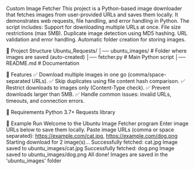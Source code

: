 Custom Image Fetcher
This project is a Python-based image downloader that fetches images from user-provided URLs and saves them locally.
It demonstrates web requests, file handling, and error handling in Python.
The script includes:
            Support for downloading multiple URLs at once.
            File size restrictions (max 5MB).
            Duplicate image detection using MD5 hashing.
            URL validation and error handling.
            Automatic folder creation for storing images.

📂 Project Structure
Ubuntu_Requests/
│── ubuntu_images/     # Folder where images are saved (auto-created)
│── fetcher.py         # Main Python script
│── README.md          # Documentation

🚀 Features
✅ Download multiple images in one go (comma/space-separated URLs).
✅ Skip duplicates using file content hash comparison.
✅ Restrict downloads to images only (Content-Type check).
✅ Prevent downloads larger than 5MB.
✅ Handle common issues: invalid URLs, timeouts, and connection errors.

🔧 Requirements
Python 3.7+
Requests library

📸 Example Run
Welcome to the Ubuntu Image Fetcher program
Enter image URLs below to save them locally.
Paste image URLs (comma or space separated): 
https://example.com/cat.jpg, https://example.com/dog.png
Starting download for 2 image(s)...
Successfully fetched: cat.jpg
Image saved to ubuntu_images/cat.jpg
Successfully fetched: dog.png
Image saved to ubuntu_images/dog.png
All done! Images are saved in the 'ubuntu_images' folder
